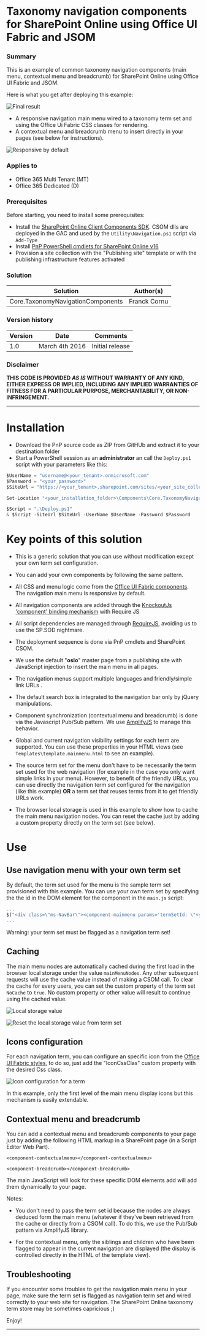 # Taxonomy navigation components for SharePoint Online using Office UI Fabric and JSOM #

### Summary ###

This is an example of common taxonomy navigation components (main menu, contextual menu and breadcrumb) for SharePoint Online using Office UI Fabric and JSOM.

Here is what you get after deploying this example:

![Final result](http://thecollaborationcorner.com/wp-content/uploads/2016/02/final_allcomponents.png)

 - A responsive navigation main menu wired to a taxonomy term set and using the Office Ui Fabric CSS classes for rendering.
 - A contextual menu and breadcrumb menu to insert directly in your pages (see below for instructions).

![Responsive by default](http://thecollaborationcorner.com/wp-content/uploads/2016/02/final_taxonomy_menu_responsive.png)

### Applies to ###
-  Office 365 Multi Tenant (MT)
-  Office 365 Dedicated (D)

### Prerequisites ###

Before starting, you need to install some prerequisites:

- Install the [SharePoint Online Client Components SDK](https://www.microsoft.com/en-ca/download/details.aspx?id=42038). CSOM dlls are deployed in the GAC and used by the `Utility\Navigation.ps1` script via `Add-Type`
- Install [PnP PowerShell cmdlets for SharePoint Online v16](https://github.com/OfficeDev/PnP-PowerShell/tree/master/Binaries)
- Provision a site collection with the "Publishing site" template or with the publishing infrastructure features activated

### Solution ###
Solution | Author(s)
---------|----------
Core.TaxonomyNavigationComponents | Franck Cornu

### Version history ###
Version  | Date | Comments
---------| -----| --------
1.0  | March 4th 2016 | Initial release

### Disclaimer ###
**THIS CODE IS PROVIDED *AS IS* WITHOUT WARRANTY OF ANY KIND, EITHER EXPRESS OR IMPLIED, INCLUDING ANY IMPLIED WARRANTIES OF FITNESS FOR A PARTICULAR PURPOSE, MERCHANTABILITY, OR NON-INFRINGEMENT.**

----------

# Installation #

- Download the PnP source code as ZIP from GitHUb and extract it to your destination folder
- Start a PowerShell session as an **administrator** an call the `Deploy.ps1` script with your parameters like this:

```csharp
$UserName = "username@<your_tenant>.onmicrosoft.com"
$Password = "<your_password>"
$SiteUrl = "https://<your_tenant>.sharepoint.com/sites/<your_site_collection>"

Set-Location "<your_installation_folder>\Components\Core.TaxonomyNavigationComponents"

$Script = ".\Deploy.ps1" 
& $Script -SiteUrl $SiteUrl -UserName $UserName -Password $Password

```
# Key points of this solution #

- This is a generic solution that you can use without modification except your own term set configuration. 

- You can add your own components by following the same pattern.

- All CSS and menu logic come from the [Office UI Fabric components](http://dev.office.com/fabric/components). The navigation main menu is responsive by default.
 
- All navigation components are added through the [KnockoutJs 'component' binding mechanism](http://knockoutjs.com/documentation/component-binding.html) with Require JS

- All script dependencies are managed through [RequireJS](http://requirejs.org/), avoiding us to use the SP.SOD nightmare.

- The deployment sequence is done via PnP cmdlets and SharePoint CSOM.

- We use the default "**oslo**" master page from a publishing site with JavaScript injection to insert the main menu in all pages.

- The navigation menus support multiple languages and friendly/simple link URLs .

- The default search box is integrated to the navigation bar only by jQuery manipulations.

- Component synchronization (contextual menu and breadcrumb) is done via the Javascript Pub/Sub pattern. We use [AmplifyJS](http://amplifyjs.com/) to manage this behavior.

- Global and current navigation visibility settings for each term are supported. You can use these properties in your HTML views (see `Templates\template.mainmenu.html` to see an example).

- The source term set for the menu don't have to be necessarily the term set used for the web navigation (for example in the case you only want simple links in your menu). However, to benefit of the friendly URLs, you can use directly the navigation term set configured for the navigation (like this example) **OR** a term set that reuses terms from it to get friendly URLs work.

- The browser local storage is used in this example to show how to cache the main menu navigation nodes. You can reset the cache just by adding a custom property directly on the term set (see below).

# Use #

## Use navigation menu with your own term set ##

By default, the term set used for the menu is the sample term set provisioned with this example. You can use your own term set by specifying the the id in the DOM element for the component in the `main.js` script:

```javascript
...
$("<div class=\"ms-NavBar\"><component-mainmenu params='termSetId: \"<your_termset_id>\"'></component-mainmenu></div>").insertBefore(tableRow);
...
```

Warning: your term set must be flagged as a navigation term set!

## Caching ##

The main menu nodes are automatically cached during the first load in the browser local storage under the value `mainMenuNodes`. Any other subsequent requests will use the cache value instead of making a CSOM call. To clear the cache for every users, you can set the custom property of the term set `NoCache` to `true`. No custom property or other value will result to continue using the cached value.

![Local storage value](http://thecollaborationcorner.com/wp-content/uploads/2016/02/final_local_storage2.png)

![Reset the local storage value from term set](http://thecollaborationcorner.com/wp-content/uploads/2016/02/final_nocache.png)

## Icons configuration ##

For each navigation term, you can configure an specific icon from the [Office UI Fabric styles](http://dev.office.com/fabric/styles), to do so, just add the "IconCssClas" custom property with the desired Css class. 

![Icon configuration for a term](http://thecollaborationcorner.com/wp-content/uploads/2016/02/icon_configuration.png)

In this example, only the first level of the main menu display icons but this mechanism is easily extendable.

## Contextual menu and breadcrumb ##

You can add a contextual menu and breadcrumb components to your page just by adding the following HTML markup in a SharePoint page (in a Script Editor Web Part).

`<component-contextualmenu></component-contextualmenu>`

`<component-breadcrumb></component-breadcrumb>`

The main JavaScript will look for these specific DOM elements add will add them dynamically to your page.

Notes:

- You don't need to pass the term set id because the nodes are always deduced form the main menu (whatever if they've been retrieved from the cache or directly from a CSOM call). To do this, we use the Pub/Sub pattern via AmplifyJS library.

- For the contextual menu, only the siblings and children who have been flagged to appear in the current navigation are displayed (the display is controlled directly in the HTML of the template view).

## Troubleshooting ##

If you encounter some troubles to get the navigation main menu in your page, make sure the term set is flagged as navigation term set and wired correctly to your web site for navigation.
The SharePoint Online taxonomy term store may be sometimes capricious ;)

Enjoy!

----------
